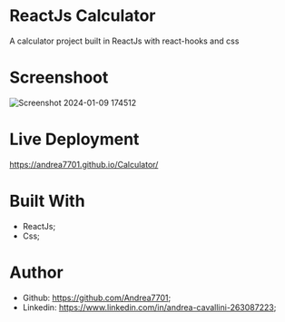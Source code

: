 # ReactJs Calculator

A calculator project built in ReactJs with react-hooks and css

# Screenshoot
![Screenshot 2024-01-09 174512](https://github.com/Andrea7701/Calculator/assets/156012853/4279d91d-7063-4789-a365-a9fd425825f7)

# Live Deployment
https://andrea7701.github.io/Calculator/

# Built With 
 - ReactJs;
 - Css;

# Author
 - Github: https://github.com/Andrea7701;
 - Linkedin: https://www.linkedin.com/in/andrea-cavallini-263087223;

